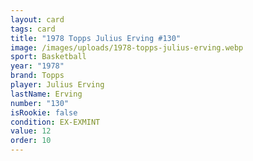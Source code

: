```yaml
---
layout: card
tags: card
title: "1978 Topps Julius Erving #130"
image: /images/uploads/1978-topps-julius-erving.webp
sport: Basketball
year: "1978"
brand: Topps
player: Julius Erving
lastName: Erving
number: "130"
isRookie: false
condition: EX-EXMINT
value: 12
order: 10
---
```

